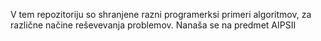 V tem repozitoriju so shranjene razni programerksi primeri algoritmov, za različne načine reševevanja problemov. Nanaša se na predmet AIPSII
